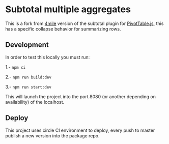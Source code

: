# Subtotal multiple aggregates
This is a fork from  [4mile](https://github.com/4mile/subtotal-multiple-aggregates) version of the subtotal plugin for [PivotTable.js](https://pivottable.js.org/examples/), this has a specific collapse behavior for summarizing rows.

## Development
In order to test this locally you must run:

1.- `npm ci`

2.- `npm run build:dev`

3.- `npm run start:dev` 

This will launch the project into the port 8080 (or another depending on availability) of the localhost.

## Deploy
This project uses circle CI environment to deploy, every push to master publish a new version into the package repo.